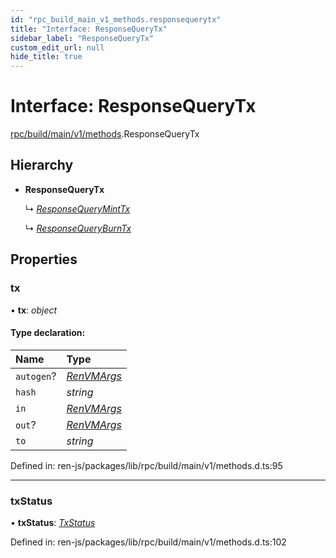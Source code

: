 ```yaml
---
id: "rpc_build_main_v1_methods.responsequerytx"
title: "Interface: ResponseQueryTx"
sidebar_label: "ResponseQueryTx"
custom_edit_url: null
hide_title: true
---
```


# Interface: ResponseQueryTx

[rpc/build/main/v1/methods](../modules/rpc_build_main_v1_methods.md).ResponseQueryTx

## Hierarchy

* **ResponseQueryTx**

  ↳ [*ResponseQueryMintTx*](rpc_build_main_v1_methods.responsequeryminttx.md)

  ↳ [*ResponseQueryBurnTx*](rpc_build_main_v1_methods.responsequeryburntx.md)

## Properties

### tx

• **tx**: *object*

#### Type declaration:

Name | Type |
:------ | :------ |
`autogen`? | [*RenVMArgs*](../modules/rpc_build_main_v1_value.md#renvmargs) |
`hash` | *string* |
`in` | [*RenVMArgs*](../modules/rpc_build_main_v1_value.md#renvmargs) |
`out`? | [*RenVMArgs*](../modules/rpc_build_main_v1_value.md#renvmargs) |
`to` | *string* |

Defined in: ren-js/packages/lib/rpc/build/main/v1/methods.d.ts:95

___

### txStatus

• **txStatus**: [*TxStatus*](../enums/interfaces_build_main_types.txstatus.md)

Defined in: ren-js/packages/lib/rpc/build/main/v1/methods.d.ts:102
